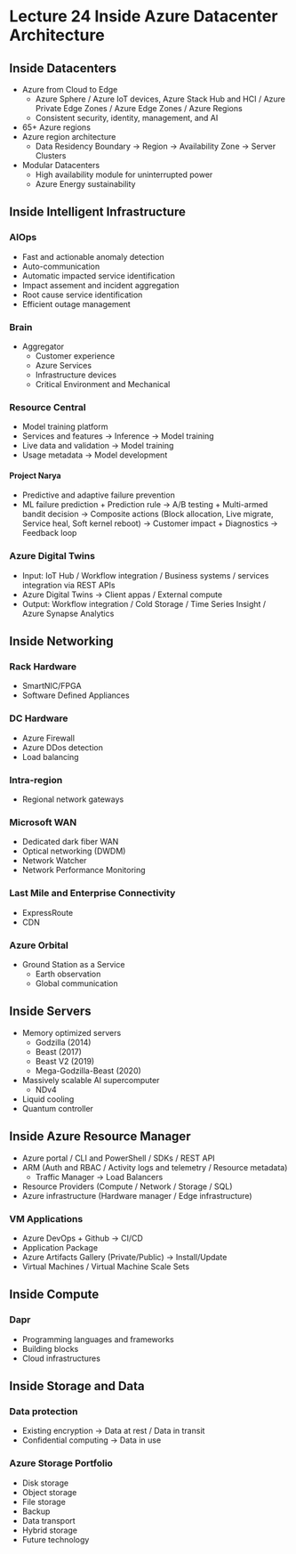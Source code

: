 # Lecture 24 Inside Azure Datacenter Architecture

## Inside Datacenters

* Azure from Cloud to Edge
  * Azure Sphere / Azure IoT devices, Azure Stack Hub and HCI / Azure Private Edge Zones / Azure Edge Zones / Azure Regions
  * Consistent security, identity, management, and AI
* 65+ Azure regions
* Azure region architecture
  * Data Residency Boundary -> Region -> Availability Zone -> Server Clusters
* Modular Datacenters
  * High availability module for uninterrupted power
  * Azure Energy sustainability

## Inside Intelligent Infrastructure

### AIOps

* Fast and actionable anomaly detection
* Auto-communication
* Automatic impacted service identification
* Impact assement and incident aggregation
* Root cause service identification
* Efficient outage management

### Brain

* Aggregator
  * Customer experience
  * Azure Services
  * Infrastructure devices
  * Critical Environment and Mechanical

### Resource Central

* Model training platform
* Services and features -> Inference -> Model training
* Live data and validation -> Model training
* Usage metadata -> Model development

#### Project Narya

* Predictive and adaptive failure prevention
* ML failure prediction + Prediction rule -> A/B testing + Multi-armed bandit decision -> Composite actions (Block allocation, Live migrate, Service heal, Soft kernel reboot) -> Customer impact + Diagnostics -> Feedback loop

### Azure Digital Twins

* Input: IoT Hub / Workflow integration / Business systems / services integration via REST APIs
* Azure Digital Twins -> Client appas / External compute
* Output: Workflow integration / Cold Storage / Time Series Insight / Azure Synapse Analytics

## Inside Networking

### Rack Hardware

* SmartNIC/FPGA
* Software Defined Appliances

### DC Hardware

* Azure Firewall
* Azure DDos detection
* Load balancing

### Intra-region

* Regional network gateways

### Microsoft WAN

* Dedicated dark fiber WAN
* Optical networking (DWDM)
* Network Watcher
* Network Performance Monitoring

### Last Mile and Enterprise Connectivity

* ExpressRoute
* CDN

### Azure Orbital

* Ground Station as a Service
  * Earth observation
  * Global communication

## Inside Servers

* Memory optimized servers
  * Godzilla (2014)
  * Beast (2017)
  * Beast V2 (2019)
  * Mega-Godzilla-Beast (2020)
* Massively scalable AI supercomputer
  * NDv4
* Liquid cooling
* Quantum controller

## Inside Azure Resource Manager

* Azure portal / CLI and PowerShell / SDKs / REST API
* ARM (Auth and RBAC / Activity logs and telemetry / Resource metadata)
  * Traffic Manager -> Load Balancers
* Resource Providers (Compute / Network / Storage / SQL)
* Azure infrastructure (Hardware manager / Edge infrastructure)

### VM Applications

* Azure DevOps + Github -> CI/CD
* Application Package
* Azure Artifacts Gallery (Private/Public) -> Install/Update
* Virtual Machines / Virtual Machine Scale Sets

## Inside Compute

### Dapr

* Programming languages and frameworks
* Building blocks
* Cloud infrastructures

## Inside Storage and Data

### Data protection

* Existing encryption -> Data at rest / Data in transit
* Confidential computing -> Data in use

### Azure Storage Portfolio

* Disk storage
* Object storage
* File storage
* Backup
* Data transport
* Hybrid storage
* Future technology